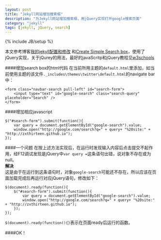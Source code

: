 ```yaml
---
layout: post
title: "Jekyll网站增加搜索框"
description: "为Jekyll网站增加搜索框，用jQuery实现打开google搜索页面"
category: "jekyll"
tags: [jekyll, jQuery, search]
---
```

{% include JB/setup %}

本文参考博客[我的jekyll配置和修改](http://blog.javachen.com/post/2013/08/31/my-jekyll-config/)
和[Create Simple Search box](http://truongtx.me/2012/12/28/jekyll-create-simple-search-box/)，使用了jQuery实现，关于jQurey的用法，最好的javaScritp和jQuery教程见[w3schools](http://www.w3schools.com)   


####增加search box的html代码
在当前所用主题的`default.html`里添加，如当前使用主题的该文件`._includes\themes\twitter\default.html`的navigate bar中：
	
	<form class="navbar-search pull-left" id="search-form">
		<input type="text" id="google-search" class="search-query" placeholder="Search" />
	</form>
	
####增加相应javascript
	
	$("#search-form").submit(function(){
		var query = document.getElementById("google-search").value;
		window.open("http://google.com/search?q=" + query+ "%20site:" + "http://zxthirteen.github.io");
	});
	
####一个问题
在按上述方法实现后，在运行时发现输入内容后点击提交不起作用，经F12调试发现是jQuery中`var query =`这条语句出错，说对象不存在或为null。   
**解决**  
这是由于在运行到这条语句时，对象`google-search`可能还不存在，所以应该在页面加载完成后再运行对应jQuery语句，修改如下：
	
	$(document).ready(function(){
		$("#search-form").submit(function(){
			var query = document.getElementById("google-search").value;
			window.open("http://google.com/search?q=" + query+ "%20site:" + "http://zxthirteen.github.io");
		});
	});
	
`$(document).ready(function(){}`表示在页面ready后运行的函数。   
   
####OK！